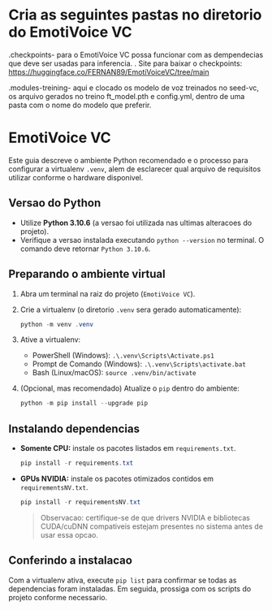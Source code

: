 # Cria as seguintes pastas no diretorio do EmotiVoice VC
 .checkpoints- para o EmotiVoice VC possa funcionar com as dempendecias que deve ser usadas para inferencia.
 . Site para baixar o checkpoints: https://huggingface.co/FERNAN89/EmotiVoiceVC/tree/main

 .modules-treining- aqui e clocado os modelo de voz treinados no seed-vc, os arquivo gerados no treino ft_model.pth e config.yml, dentro de uma pasta com o nome do modelo que preferir.

# EmotiVoice VC

Este guia descreve o ambiente Python recomendado e o processo para configurar a virtualenv `.venv`, alem de esclarecer qual arquivo de requisitos utilizar conforme o hardware disponivel.

## Versao do Python

- Utilize **Python 3.10.6** (a versao foi utilizada nas ultimas alteracoes do projeto).
- Verifique a versao instalada executando `python --version` no terminal. O comando deve retornar `Python 3.10.6`.

## Preparando o ambiente virtual

1. Abra um terminal na raiz do projeto (`EmotiVoice VC`).
2. Crie a virtualenv (o diretorio `.venv` sera gerado automaticamente):

   ```powershell
   python -m venv .venv
   ```

3. Ative a virtualenv:
   - PowerShell (Windows): `.\.venv\Scripts\Activate.ps1`
   - Prompt de Comando (Windows): `.\.venv\Scripts\activate.bat`
   - Bash (Linux/macOS): `source .venv/bin/activate`

4. (Opcional, mas recomendado) Atualize o `pip` dentro do ambiente:

   ```powershell
   python -m pip install --upgrade pip
   ```

## Instalando dependencias

- **Somente CPU:** instale os pacotes listados em `requirements.txt`.

  ```powershell
  pip install -r requirements.txt
  ```

- **GPUs NVIDIA:** instale os pacotes otimizados contidos em `requirementsNV.txt`.

  ```powershell
  pip install -r requirementsNV.txt
  ```

  > Observacao: certifique-se de que drivers NVIDIA e bibliotecas CUDA/cuDNN compativeis estejam presentes no sistema antes de usar essa opcao.

## Conferindo a instalacao

Com a virtualenv ativa, execute `pip list` para confirmar se todas as dependencias foram instaladas. Em seguida, prossiga com os scripts do projeto conforme necessario.
